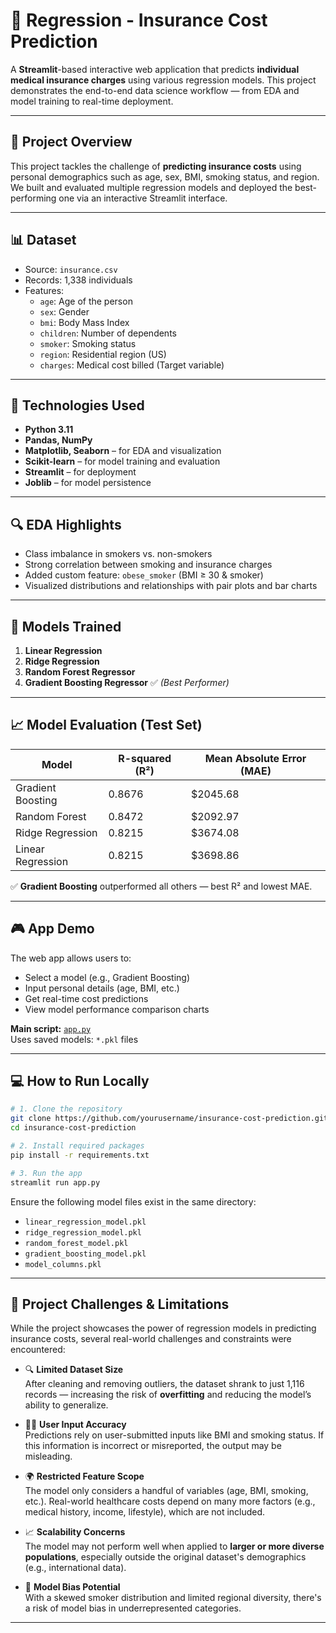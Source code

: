
# 🏥 Regression - Insurance Cost Prediction

A **Streamlit**-based interactive web application that predicts **individual medical insurance charges** using various regression models. This project demonstrates the end-to-end data science workflow — from EDA and model training to real-time deployment.

---

## 🚀 Project Overview

This project tackles the challenge of **predicting insurance costs** using personal demographics such as age, sex, BMI, smoking status, and region. We built and evaluated multiple regression models and deployed the best-performing one via an interactive Streamlit interface.

---

## 📊 Dataset

- Source: `insurance.csv`
- Records: 1,338 individuals
- Features:
  - `age`: Age of the person  
  - `sex`: Gender  
  - `bmi`: Body Mass Index  
  - `children`: Number of dependents  
  - `smoker`: Smoking status  
  - `region`: Residential region (US)  
  - `charges`: Medical cost billed (Target variable)  

---

## 🧪 Technologies Used

- **Python 3.11**
- **Pandas, NumPy**
- **Matplotlib, Seaborn** – for EDA and visualization
- **Scikit-learn** – for model training and evaluation
- **Streamlit** – for deployment
- **Joblib** – for model persistence

---

## 🔍 EDA Highlights

- Class imbalance in smokers vs. non-smokers  
- Strong correlation between smoking and insurance charges  
- Added custom feature: `obese_smoker` (BMI ≥ 30 & smoker)  
- Visualized distributions and relationships with pair plots and bar charts  

---

## 🧠 Models Trained

1. **Linear Regression**  
2. **Ridge Regression**  
3. **Random Forest Regressor**  
4. **Gradient Boosting Regressor** ✅ *(Best Performer)*

---

## 📈 Model Evaluation (Test Set)

| Model                  | R-squared (R²) | Mean Absolute Error (MAE) |
|------------------------|----------------|----------------------------|
| Gradient Boosting      | 0.8676         | $2045.68                   |
| Random Forest          | 0.8472         | $2092.97                   |
| Ridge Regression       | 0.8215         | $3674.08                   |
| Linear Regression      | 0.8215         | $3698.86                   |

✅ **Gradient Boosting** outperformed all others — best R² and lowest MAE.

---

## 🎮 App Demo

The web app allows users to:
- Select a model (e.g., Gradient Boosting)
- Input personal details (age, BMI, etc.)
- Get real-time cost predictions
- View model performance comparison charts

**Main script:** [`app.py`](app.py)  
Uses saved models: `*.pkl` files

---

## 💻 How to Run Locally

```bash
# 1. Clone the repository
git clone https://github.com/yourusername/insurance-cost-prediction.git
cd insurance-cost-prediction

# 2. Install required packages
pip install -r requirements.txt

# 3. Run the app
streamlit run app.py
```

Ensure the following model files exist in the same directory:
- `linear_regression_model.pkl`
- `ridge_regression_model.pkl`
- `random_forest_model.pkl`
- `gradient_boosting_model.pkl`
- `model_columns.pkl`

---

## 🚧 Project Challenges & Limitations

While the project showcases the power of regression models in predicting insurance costs, several real-world challenges and constraints were encountered:

- 🔍 **Limited Dataset Size**  
  After cleaning and removing outliers, the dataset shrank to just 1,116 records — increasing the risk of **overfitting** and reducing the model’s ability to generalize.

- 🧍‍♂️ **User Input Accuracy**  
  Predictions rely on user-submitted inputs like BMI and smoking status. If this information is incorrect or misreported, the output may be misleading.

- 🌍 **Restricted Feature Scope**  
  The model only considers a handful of variables (age, BMI, smoking, etc.). Real-world healthcare costs depend on many more factors (e.g., medical history, income, lifestyle), which are not included.

- 📈 **Scalability Concerns**  
  The model may not perform well when applied to **larger or more diverse populations**, especially outside the original dataset's demographics (e.g., international data).

- 🧪 **Model Bias Potential**  
  With a skewed smoker distribution and limited regional diversity, there's a risk of model bias in underrepresented categories.

---
